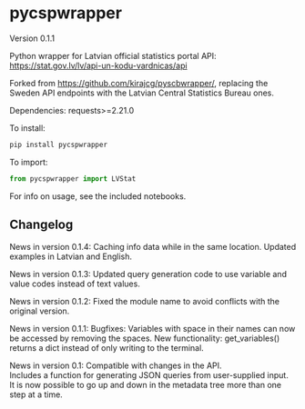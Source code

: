 # pycspwrapper
Version 0.1.1

Python wrapper for Latvian official statistics portal API: https://stat.gov.lv/lv/api-un-kodu-vardnicas/api

Forked from https://github.com/kirajcg/pyscbwrapper/, replacing the Sweden API endpoints with the Latvian Central Statistics Bureau ones.

Dependencies: requests>=2.21.0

To install: 
```python
pip install pycspwrapper
```

To import: 
```python
from pycspwrapper import LVStat
```

For info on usage, see the included notebooks.

## Changelog

News in version 0.1.4:
Caching info data while in the same location. Updated examples in Latvian and English.

News in version 0.1.3:
Updated query generation code to use variable and value codes instead of text values.

News in version 0.1.2:
Fixed the module name to avoid conflicts with the original version.

News in version 0.1.1:
Bugfixes: Variables with space in their names can now be accessed by removing the spaces.
New functionality: get_variables() returns a dict instead of only writing to the terminal.

News in version 0.1:
Compatible with changes in the API.  
Includes a function for generating JSON queries from user-supplied input.  
It is now possible to go up and down in the metadata tree more than one step at a time.
